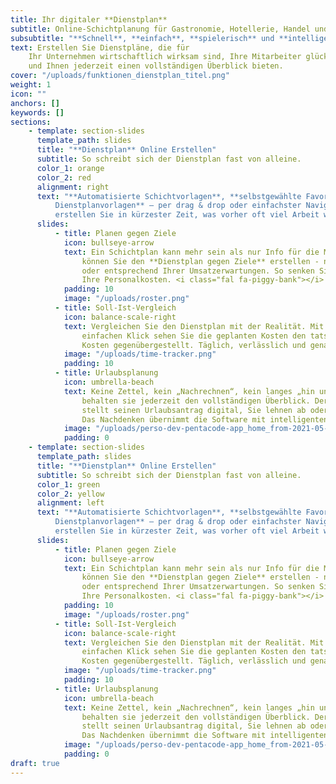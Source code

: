 ```yaml
---
title: Ihr digitaler **Dienstplan**
subtitle: Online-Schichtplanung für Gastronomie, Hotellerie, Handel und Handwerk.
subsubtitle: "**Schnell**, **einfach**, **spielerisch** und **intelligent**"
text: Erstellen Sie Dienstpläne, die für
    Ihr Unternehmen wirtschaftlich wirksam sind, Ihre Mitarbeiter glücklich machen
    und Ihnen jederzeit einen vollständigen Überblick bieten.
cover: "/uploads/funktionen_dienstplan_titel.png"
weight: 1
icon: ""
anchors: []
keywords: []
sections:
    - template: section-slides
      template_path: slides
      title: "**Dienstplan** Online Erstellen"
      subtitle: So schreibt sich der Dienstplan fast von alleine.
      color_1: orange
      color_2: red
      alignment: right
      text: "**Automatisierte Schichtvorlagen**, **selbstgewählte Favoriten**, **individuelle
          Dienstplanvorlagen** – per drag & drop oder einfachster Navigation über die Tastatur
          erstellen Sie in kürzester Zeit, was vorher oft viel Arbeit war."
      slides:
          - title: Planen gegen Ziele
            icon: bullseye-arrow
            text: Ein Schichtplan kann mehr sein als nur Info für die Mitarbeiter. In Pentacode
                können Sie den **Dienstplan gegen Ziele** erstellen - nach vorgegebener Stundenanzahl
                oder entsprechend Ihrer Umsatzerwartungen. So senken Sie bereits bei der Planung
                Ihre Personalkosten. <i class="fal fa-piggy-bank"></i>
            padding: 10
            image: "/uploads/roster.png"
          - title: Soll-Ist-Vergleich
            icon: balance-scale-right
            text: Vergleichen Sie den Dienstplan mit der Realität. Mit einem
                einfachen Klick sehen Sie die geplanten Kosten den tatsächlichen
                Kosten gegenübergestellt. Täglich, verlässlich und genau.
            image: "/uploads/time-tracker.png"
            padding: 10
          - title: Urlaubsplanung
            icon: umbrella-beach
            text: Keine Zettel, kein „Nachrechnen“, kein langes „hin und her“ –
                behalten sie jederzeit den vollständigen Überblick. Der Mitarbeiter
                stellt seinen Urlaubsantrag digital, Sie lehnen ab oder genehmigen.
                Das Nachdenken übernimmt die Software mit intelligenten Vorschlägen.
            image: "/uploads/perso-dev-pentacode-app_home_from-2021-05-06-to-2021-05-17-iphone-6_7_8.png"
            padding: 0
    - template: section-slides
      template_path: slides
      title: "**Dienstplan** Online Erstellen"
      subtitle: So schreibt sich der Dienstplan fast von alleine.
      color_1: green
      color_2: yellow
      alignment: left
      text: "**Automatisierte Schichtvorlagen**, **selbstgewählte Favoriten**, **individuelle
          Dienstplanvorlagen** – per drag & drop oder einfachster Navigation über die Tastatur
          erstellen Sie in kürzester Zeit, was vorher oft viel Arbeit war."
      slides:
          - title: Planen gegen Ziele
            icon: bullseye-arrow
            text: Ein Schichtplan kann mehr sein als nur Info für die Mitarbeiter. In Pentacode
                können Sie den **Dienstplan gegen Ziele** erstellen - nach vorgegebener Stundenanzahl
                oder entsprechend Ihrer Umsatzerwartungen. So senken Sie bereits bei der Planung
                Ihre Personalkosten. <i class="fal fa-piggy-bank"></i>
            padding: 10
            image: "/uploads/roster.png"
          - title: Soll-Ist-Vergleich
            icon: balance-scale-right
            text: Vergleichen Sie den Dienstplan mit der Realität. Mit einem
                einfachen Klick sehen Sie die geplanten Kosten den tatsächlichen
                Kosten gegenübergestellt. Täglich, verlässlich und genau.
            image: "/uploads/time-tracker.png"
            padding: 10
          - title: Urlaubsplanung
            icon: umbrella-beach
            text: Keine Zettel, kein „Nachrechnen“, kein langes „hin und her“ –
                behalten sie jederzeit den vollständigen Überblick. Der Mitarbeiter
                stellt seinen Urlaubsantrag digital, Sie lehnen ab oder genehmigen.
                Das Nachdenken übernimmt die Software mit intelligenten Vorschlägen.
            image: "/uploads/perso-dev-pentacode-app_home_from-2021-05-06-to-2021-05-17-iphone-6_7_8.png"
            padding: 0
draft: true
---
```

